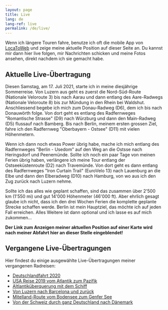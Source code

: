 ```yaml
---
layout: page
title: Live
lang: de
lang-ref: live
permalink: /de/live/
---
```


Wenn ich längere Touren fahre, benutze ich oft die mobile App von [LocaToWeb](https://locatoweb.com/user/mcpringle) und zeige meine aktuelle Position auf dieser Seite an. Du kannst mir dann hier live folgen, mir Nachrichten schicken und meine Fotos ansehen, direkt nachdem ich sie gemacht habe.

## Aktuelle Live-Übertragung

Diesen Samstag, am 17. Juli 2021, starte ich in meine diesjährige Sommerreise. Von Luzern aus geht es zuerst die Nord-Süd-Route (Nationale Veloroute 3) bis nach Aarau und dann entlang des Aare-Radwegs (Nationale Veloroute 8) bis zur Mündung in den Rhein bei Waldshut. Anschliessend begebe ich mich zum Donau-Radweg (D6), dem ich bis nach Donauwörth folge. Von dort geht es entlang des Radfernweges "Romantische Strasse" (D9) nach Würzburg und dann den Main-Radweg (D5) flussauf nach Bamberg. Bis nach Berlin, meinem ersten grossen Ziel, fahre ich den Radfernweg "Oberbayern - Ostsee" (D11) mit vielen Höhenmetern.

Wenn ich dann noch etwas Power übrig habe, mache ich mich entlang des Radfernweges "Berlin - Usedom" auf den Weg an die Ostsse nach Heringsdorf und Peenemünde. Sollte ich noch ein paar Tage von meinen Ferien übrig haben, verlängere ich meine Tour entlang der Ostseeküstenroute (D2) nach Travemünde. Von dort geht es dann entlang des Radfernweges "Iron Curtain Trail" (EuroVelo 13) nach Lauenburg an die Elbe und dann den Elberadweg (D10) nach Hamburg, von wo aus ich den Zug zurück nach Luzern nehme.

Sollte ich das alles wie geplant schaffen, sind das zusammen über 2'500 km (1'550 mi) und gut 14'000 Höhenmeter (46'000 ft). Aber ehrlich gesagt glaube ich nicht, dass ich den drei Wochen Ferien die komplette geplante Strecke schaffen werde. Berlin ist mein Hauptziel, das möchte ich auf jeden Fall erreichen. Alles Weitere ist dann optional und ich lasse es auf mich zukommen…

**Der Link zum Anzeigen meiner aktuellen Position auf einer Karte wird nach meiner Abfahrt hier an dieser Stelle eingeblendet!**

<!--
[![LocaToWeb](/images/locatoweb.jpg)  
Aktuelle Position anzeigen](https://locatoweb.com/map/single/0642212258)
-->

## Vergangene Live-Übertragungen

Hier findest du einige ausgewählte Live-Übertragungen meiner vergangenen Radreisen:

- [Deutschlandfahrt 2020](https://locatoweb.com/map/single/0642212258)
- [USA Reise 2019 vom Atlantik zum Pazifik](https://locatoweb.com/map/single/1238186268)
- [Altlantiküberquerung mit dem Schiff](https://locatoweb.com/map/single/1130185043)
- [Von Luzern nach Barcelona und zurück](https://locatoweb.com/map/single/0509174878)
- [Mitelland-Route vom Bodensee zum Genfer See](https://locatoweb.com/map/single/0716172140)
- [Von der Schweiz durch ganz Deutschland nach Dänemark](https://locatoweb.com/map/single/0634149103)
